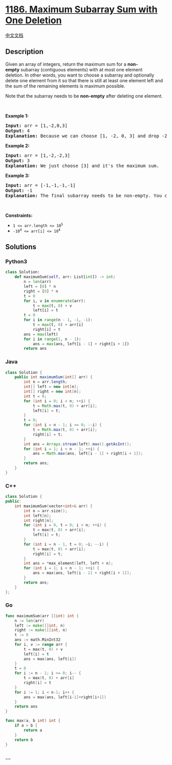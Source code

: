 # [1186. Maximum Subarray Sum with One Deletion](https://leetcode.com/problems/maximum-subarray-sum-with-one-deletion)

[中文文档](/solution/1100-1199/1186.Maximum%20Subarray%20Sum%20with%20One%20Deletion/README.md)

## Description

<p>Given an array of integers, return the maximum sum for a <strong>non-empty</strong>&nbsp;subarray (contiguous elements) with at most one element deletion.&nbsp;In other words, you want to choose a subarray and optionally delete one element from it so that there is still at least one element left and the&nbsp;sum of the remaining elements is maximum possible.</p>

<p>Note that the subarray needs to be <strong>non-empty</strong> after deleting one element.</p>

<p>&nbsp;</p>
<p><strong class="example">Example 1:</strong></p>

<pre>
<strong>Input:</strong> arr = [1,-2,0,3]
<strong>Output:</strong> 4
<strong>Explanation: </strong>Because we can choose [1, -2, 0, 3] and drop -2, thus the subarray [1, 0, 3] becomes the maximum value.</pre>

<p><strong class="example">Example 2:</strong></p>

<pre>
<strong>Input:</strong> arr = [1,-2,-2,3]
<strong>Output:</strong> 3
<strong>Explanation: </strong>We just choose [3] and it&#39;s the maximum sum.
</pre>

<p><strong class="example">Example 3:</strong></p>

<pre>
<strong>Input:</strong> arr = [-1,-1,-1,-1]
<strong>Output:</strong> -1
<strong>Explanation:</strong>&nbsp;The final subarray needs to be non-empty. You can&#39;t choose [-1] and delete -1 from it, then get an empty subarray to make the sum equals to 0.
</pre>

<p>&nbsp;</p>
<p><strong>Constraints:</strong></p>

<ul>
	<li><code>1 &lt;= arr.length &lt;= 10<sup>5</sup></code></li>
	<li><code>-10<sup>4</sup> &lt;= arr[i] &lt;= 10<sup>4</sup></code></li>
</ul>

## Solutions

<!-- tabs:start -->

### **Python3**

```python
class Solution:
    def maximumSum(self, arr: List[int]) -> int:
        n = len(arr)
        left = [0] * n
        right = [0] * n
        t = 0
        for i, v in enumerate(arr):
            t = max(t, 0) + v
            left[i] = t
        t = 0
        for i in range(n - 1, -1, -1):
            t = max(t, 0) + arr[i]
            right[i] = t
        ans = max(left)
        for i in range(1, n - 1):
            ans = max(ans, left[i - 1] + right[i + 1])
        return ans
```

### **Java**

```java
class Solution {
    public int maximumSum(int[] arr) {
        int n = arr.length;
        int[] left = new int[n];
        int[] right = new int[n];
        int t = 0;
        for (int i = 0; i < n; ++i) {
            t = Math.max(t, 0) + arr[i];
            left[i] = t;
        }
        t = 0;
        for (int i = n - 1; i >= 0; --i) {
            t = Math.max(t, 0) + arr[i];
            right[i] = t;
        }
        int ans = Arrays.stream(left).max().getAsInt();
        for (int i = 1; i < n - 1; ++i) {
            ans = Math.max(ans, left[i - 1] + right[i + 1]);
        }
        return ans;
    }
}
```

### **C++**

```cpp
class Solution {
public:
    int maximumSum(vector<int>& arr) {
        int n = arr.size();
        int left[n];
        int right[n];
        for (int i = 0, t = 0; i < n; ++i) {
            t = max(t, 0) + arr[i];
            left[i] = t;
        }
        for (int i = n - 1, t = 0; ~i; --i) {
            t = max(t, 0) + arr[i];
            right[i] = t;
        }
        int ans = *max_element(left, left + n);
        for (int i = 1; i < n - 1; ++i) {
            ans = max(ans, left[i - 1] + right[i + 1]);
        }
        return ans;
    }
};
```

### **Go**

```go
func maximumSum(arr []int) int {
	n := len(arr)
	left := make([]int, n)
	right := make([]int, n)
	t := 0
	ans := math.MinInt32
	for i, v := range arr {
		t = max(t, 0) + v
		left[i] = t
		ans = max(ans, left[i])
	}
	t = 0
	for i := n - 1; i >= 0; i-- {
		t = max(t, 0) + arr[i]
		right[i] = t
	}
	for i := 1; i < n-1; i++ {
		ans = max(ans, left[i-1]+right[i+1])
	}
	return ans
}

func max(a, b int) int {
	if a > b {
		return a
	}
	return b
}
```

### **...**

```

```

<!-- tabs:end -->
